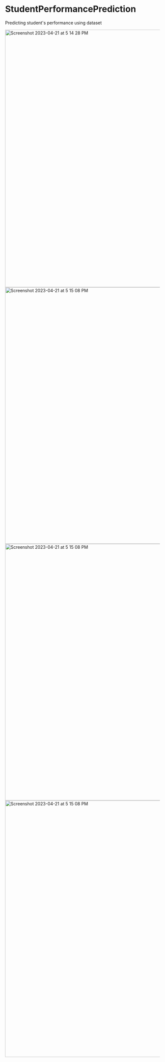 # StudentPerformancePrediction
Predicting student's performance using dataset 

<img width="835" alt="Screenshot 2023-04-21 at 5 14 28 PM" src="https://user-images.githubusercontent.com/79619620/233628057-013c33c8-62a3-426d-8bb3-d4d2d5e87e12.png">

<img width="832" alt="Screenshot 2023-04-21 at 5 15 08 PM" src="https://user-images.githubusercontent.com/79619620/233628077-b986d2d9-e277-48cc-b90a-4dc895147cfd.png">

<img width="832" alt="Screenshot 2023-04-21 at 5 15 08 PM" src="https://user-images.githubusercontent.com/99959789/233672090-906e7895-63e2-474f-a496-41d6bdb80ef5.png">

<img width="832" alt="Screenshot 2023-04-21 at 5 15 08 PM" src="https://user-images.githubusercontent.com/99959789/233671963-b709bd64-a225-4caf-bc60-fb1030a9a774.png">


